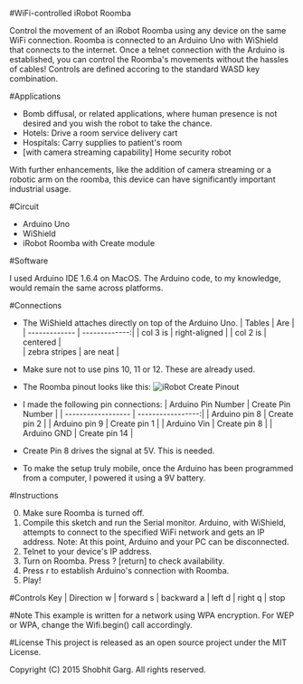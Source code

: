 #WiFi-controlled iRobot Roomba
 
Control the movement of an iRobot Roomba using any device on the same WiFi connection. Roomba is connected to an Arduino Uno with WiShield that connects to the internet. Once a telnet connection with the Arduino is established, you can control the Roomba's movements without the hassles of cables! Controls are defined accoring to the standard WASD key combination.

 

#Applications

* Bomb diffusal, or related applications, where human presence is not desired and you wish the robot to take the chance.
* Hotels: Drive a room service delivery cart
* Hospitals: Carry supplies to patient's room
* [with camera streaming capability] Home security robot 

With further enhancements, like the addition of camera streaming or a robotic arm on the roomba, this device can have significantly important industrial usage.


#Circuit

* Arduino Uno
* WiShield 
* iRobot Roomba with Create module

#Software

I used Arduino IDE 1.6.4 on MacOS. The Arduino code, to my knowledge, would remain the same across platforms.


#Connections

* The WiShield attaches directly on top of the Arduino Uno. 
| Tables        | Are           | 
| ------------- | -------------:|
| col 3 is      | right-aligned | 
| col 2 is      | centered      |   
| zebra stripes | are neat      |   

* Make sure not to use pins 10, 11 or 12. These are already used. 
* The Roomba pinout looks like this: 
![iRobot Create Pinout](http://postimg.org/image/hwvs3s8z9/ "iRobot Create Pinout")
* I made the following pin connections:
| Arduino Pin Number | Create Pin Number | 
| ------------------ | -----------------:|
| Arduino pin 8 | Create pin 2 |
| Arduino pin 9 | Create pin 1 |
| Arduino Vin | Create pin 8 |
| Arduino GND | Create pin 14 |

* Create Pin 8 drives the signal at 5V. This is needed. 
* To make the setup truly mobile, once the Arduino has been programmed from a computer, I
powered it using a 9V battery. 


#Instructions 

0. Make sure Roomba is turned off. 
1. Compile this sketch and run the Serial monitor. Arduino, with
WiShield, attempts to connect to the specified WiFi network and gets 
an IP address. 
Note: At this point, Arduino and your PC can be disconnected. 
2. Telnet to your device's IP address.
3. Turn on Roomba. Press ? [return] to check availability.
4. Press r to establish Arduino's connection with Roomba.
5. Play!


#Controls
Key | Direction
  w | forward
  s | backward
  a | left
  d | right
  q | stop


#Note
This example is written for a network using WPA encryption. For
WEP or WPA, change the Wifi.begin() call accordingly.


#License
This project is released as an open source project under the MIT License. 

Copyright (C) 2015 Shobhit Garg. All rights reserved.
